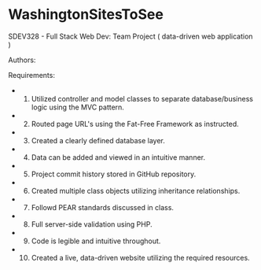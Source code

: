 # WashingtonSitesToSee
SDEV328 - Full Stack Web Dev: Team Project ( data-driven web application )

Authors: 

Requirements:
- 1. Utilized controller and model classes to separate database/business logic using the MVC pattern.
- 2. Routed page URL's using the Fat-Free Framework as instructed.
- 3. Created a clearly defined database layer.
- 4. Data can be added and viewed in an intuitive manner.
- 5. Project commit history stored in GitHub repository.
- 6. Created multiple class objects utilizing inheritance relationships.
- 7. Followd PEAR standards discussed in class.
- 8. Full server-side validation using PHP.
- 9. Code is legible and intuitive throughout.
- 10. Created a live, data-driven website utilizing the required resources.
